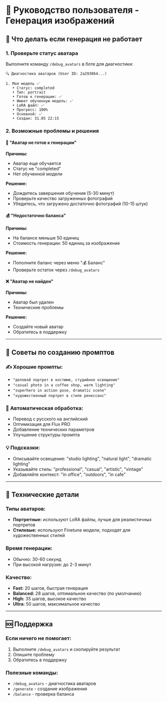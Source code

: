 # 📖 Руководство пользователя - Генерация изображений

## 🎯 Что делать если генерация не работает

### 1. **Проверьте статус аватара**
Выполните команду `/debug_avatars` в боте для диагностики:

```
🔍 Диагностика аватаров (User ID: 2a293064...)

1. Моя модель ✅
   • Статус: completed
   • Тип: portrait
   • Готов к генерации: ✅
   • Имеет обученную модель: ✅
   • LoRA файл: ✅
   • Прогресс: 100%
   • Основной: ✅
   • Создан: 31.05 22:15
```

### 2. **Возможные проблемы и решения**

#### 🚧 **"Аватар не готов к генерации"**
**Причины:**
- Аватар еще обучается
- Статус не "completed"
- Нет обученной модели

**Решение:**
- Дождитесь завершения обучения (5-30 минут)
- Проверьте качество загруженных фотографий
- Убедитесь, что загружено достаточно фотографий (10-15 штук)

#### 💰 **"Недостаточно баланса"**
**Причины:**
- На балансе меньше 50 единиц
- Стоимость генерации: 50 единиц за изображение

**Решение:**
- Пополните баланс через меню "💰 Баланс"
- Проверьте остаток через `/debug_avatars`

#### ❌ **"Аватар не найден"**
**Причины:**
- Аватар был удален
- Технические проблемы

**Решение:**
- Создайте новый аватар
- Обратитесь в поддержку

---

## 🎨 Советы по созданию промптов

### ✍️ **Хорошие промпты:**
- `"деловой портрет в костюме, студийное освещение"`
- `"casual photo in a coffee shop, warm lighting"`
- `"superhero in action pose, dramatic scene"`
- `"художественный портрет в стиле ренессанс"`

### 🤖 **Автоматическая обработка:**
- Перевод с русского на английский
- Оптимизация для Flux PRO
- Добавление технических параметров
- Улучшение структуры промпта

### 💡 **Подсказки:**
- Описывайте освещение: "studio lighting", "natural light", "dramatic lighting"
- Указывайте стиль: "professional", "casual", "artistic", "vintage"
- Добавляйте контекст: "in office", "outdoors", "in cafe"

---

## 🔧 Технические детали

### **Типы аватаров:**
- **Портретные:** используют LoRA файлы, лучше для реалистичных портретов
- **Стилевые:** используют Finetune модели, подходят для художественных стилей

### **Время генерации:**
- Обычно: 30-60 секунд
- При высокой нагрузке: до 2-3 минут

### **Качество:**
- **Fast:** 20 шагов, быстрая генерация
- **Balanced:** 28 шагов, оптимальное качество (по умолчанию)
- **High:** 35 шагов, высокое качество
- **Ultra:** 50 шагов, максимальное качество

---

## 🆘 Поддержка

### **Если ничего не помогает:**
1. Выполните `/debug_avatars` и скопируйте результат
2. Опишите проблему
3. Обратитесь в поддержку

### **Полезные команды:**
- `/debug_avatars` - диагностика аватаров
- `/generate` - создание изображения
- `/balance` - проверка баланса 